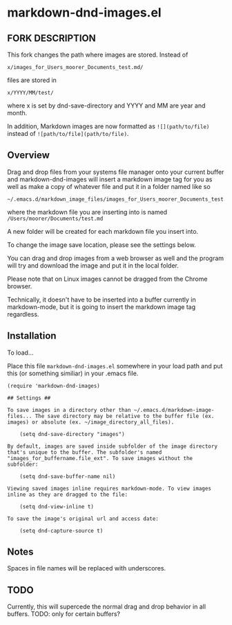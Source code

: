 # markdown-dnd-images.el #

## FORK DESCRIPTION

This fork changes the path where images are stored. Instead of

```
x/images_for_Users_moorer_Documents_test.md/
```

files are stored in

```
x/YYYY/MM/test/
```

where x is set by dnd-save-directory and YYYY and MM are year and month.

In addition, Markdown images are now formatted as `![](path/to/file)` instead of `![path/to/file](path/to/file)`.


## Overview ##

Drag and drop files from your systems file manager onto your
current buffer and markdown-dnd-images will insert a markdown image
tag for you as well as make a copy of whatever file and put it in a
folder named like so

    ~/.emacs.d/markdown_image_files/images_for_Users_moorer_Documents_test.md/

where the markdown file you are inserting into is named
`/Users/moorer/Documents/test.md`

A new folder will be created for each markdown file you insert
into.

To change the image save location, please see the settings below.

You can drag and drop images from a web browser as well and the
program will try and download the image and put it in the local
folder.

Please note that on Linux images cannot be dragged from the Chrome browser.

Technically, it doesn't have to be inserted into a buffer currently
in markdown-mode, but it is going to insert the markdown image tag
regardless.

## Installation ##

To load...

Place this file `markdown-dnd-images.el` somewhere in your load
path and put this (or something similiar) in your .emacs file.

    (require 'markdown-dnd-images)
    
    ## Settings ##

    To save images in a directory other than ~/.emacs.d/markdown-image-files... The save directory may be relative to the buffer file (ex. images) or absolute (ex. ~/image_directory_all_files).

        (setq dnd-save-directory "images")

    By default, images are saved inside subfolder of the image directory that's unique to the buffer. The subfolder's named "images_for_buffername.file_ext". To save images without the subfolder:

        (setq dnd-save-buffer-name nil)
        
    Viewing saved images inline requires markdown-mode. To view images inline as they are dragged to the file:

        (setq dnd-view-inline t)
        
    To save the image's original url and access date:
        
        (setq dnd-capture-source t)

## Notes ##

Spaces in file names will be replaced with underscores.

## TODO ##

Currently, this will supercede the normal drag and drop behavior in
all buffers. TODO: only for certain buffers?
